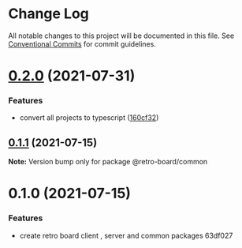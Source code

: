 # Change Log

All notable changes to this project will be documented in this file.
See [Conventional Commits](https://conventionalcommits.org) for commit guidelines.

# [0.2.0](https://github.com/harry524483/retro-board/compare/@retro-board/common@0.1.1...@retro-board/common@0.2.0) (2021-07-31)


### Features

* convert all projects to typescript ([160cf32](https://github.com/harry524483/retro-board/commit/160cf324af83d1565dc2090681f8fada4a44e1cd))





## [0.1.1](/compare/@retro-board/common@0.1.0...@retro-board/common@0.1.1) (2021-07-15)

**Note:** Version bump only for package @retro-board/common





# 0.1.0 (2021-07-15)


### Features

* create retro board client , server and common packages 63df027
